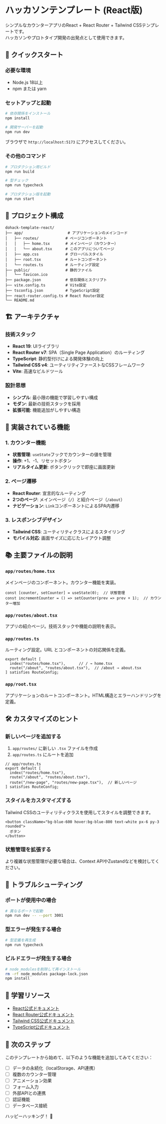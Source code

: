 # ハッカソンテンプレート (React版)

シンプルなカウンターアプリのReact + React Router + Tailwind CSSテンプレートです。  
ハッカソンやプロトタイプ開発の出発点として使用できます。

## 🚀 クイックスタート

### 必要な環境

- Node.js 18以上
- npm または yarn

### セットアップと起動

```bash
# 依存関係をインストール
npm install

# 開発サーバーを起動
npm run dev
```

ブラウザで `http://localhost:5173` にアクセスしてください。

### その他のコマンド

```bash
# プロダクション用ビルド
npm run build

# 型チェック
npm run typecheck

# プロダクション版を起動
npm run start
```

## 📁 プロジェクト構成

```
dohack-template-react/
├── app/                    # アプリケーションのメインコード
│   ├── routes/            # ページコンポーネント
│   │   ├── home.tsx       # メインページ（カウンター）
│   │   └── about.tsx      # このアプリについてページ
│   ├── app.css            # グローバルスタイル
│   ├── root.tsx           # ルートコンポーネント
│   └── routes.ts          # ルーティング設定
├── public/                # 静的ファイル
│   └── favicon.ico
├── package.json           # 依存関係とスクリプト
├── vite.config.ts         # Vite設定
├── tsconfig.json          # TypeScript設定
├── react-router.config.ts # React Router設定
└── README.md
```

## 🏗️ アーキテクチャ

### 技術スタック

- **React 19**: UIライブラリ
- **React Router v7**: SPA（Single Page Application）のルーティング
- **TypeScript**: 静的型付けによる開発体験の向上
- **Tailwind CSS v4**: ユーティリティファーストなCSSフレームワーク
- **Vite**: 高速なビルドツール

### 設計思想

- **シンプル**: 最小限の機能で学習しやすい構成
- **モダン**: 最新の技術スタックを採用
- **拡張可能**: 機能追加がしやすい構造

## 🎯 実装されている機能

### 1. カウンター機能
- **状態管理**: `useState`フックでカウンターの値を管理
- **操作**: +1、-1、リセットボタン
- **リアルタイム更新**: ボタンクリックで即座に画面更新

### 2. ページ遷移
- **React Router**: 宣言的なルーティング
- **2つのページ**: メインページ（`/`）と紹介ページ（`/about`）
- **ナビゲーション**: `Link`コンポーネントによるSPA内遷移

### 3. レスポンシブデザイン
- **Tailwind CSS**: ユーティリティクラスによるスタイリング
- **モバイル対応**: 画面サイズに応じたレイアウト調整

## 📚 主要ファイルの説明

### `app/routes/home.tsx`
メインページのコンポーネント。カウンター機能を実装。

```tsx
const [counter, setCounter] = useState(0);  // 状態管理
const incrementCounter = () => setCounter(prev => prev + 1);  // カウンター増加
```

### `app/routes/about.tsx`
アプリの紹介ページ。技術スタックや機能の説明を表示。

### `app/routes.ts`
ルーティング設定。URL とコンポーネントの対応関係を定義。

```tsx
export default [
  index("routes/home.tsx"),      // / → home.tsx
  route("/about", "routes/about.tsx"),  // /about → about.tsx
] satisfies RouteConfig;
```

### `app/root.tsx`
アプリケーションのルートコンポーネント。HTML構造とエラーハンドリングを定義。

## 🛠️ カスタマイズのヒント

### 新しいページを追加する

1. `app/routes/` に新しい `.tsx` ファイルを作成
2. `app/routes.ts` にルートを追加

```tsx
// app/routes.ts
export default [
  index("routes/home.tsx"),
  route("/about", "routes/about.tsx"),
  route("/new-page", "routes/new-page.tsx"),  // 新しいページ
] satisfies RouteConfig;
```

### スタイルをカスタマイズする

Tailwind CSSのユーティリティクラスを使用してスタイルを調整できます。

```tsx
<button className="bg-blue-600 hover:bg-blue-800 text-white px-6 py-3 rounded">
  ボタン
</button>
```

### 状態管理を拡張する

より複雑な状態管理が必要な場合は、Context APIやZustandなどを検討してください。

## 🐛 トラブルシューティング

### ポートが使用中の場合
```bash
# 異なるポートで起動
npm run dev -- --port 3001
```

### 型エラーが発生する場合
```bash
# 型定義を再生成
npm run typecheck
```

### ビルドエラーが発生する場合
```bash
# node_modulesを削除して再インストール
rm -rf node_modules package-lock.json
npm install
```

## 📖 学習リソース

- [React公式ドキュメント](https://react.dev/)
- [React Router公式ドキュメント](https://reactrouter.com/)
- [Tailwind CSS公式ドキュメント](https://tailwindcss.com/)
- [TypeScript公式ドキュメント](https://www.typescriptlang.org/)

## 🎨 次のステップ

このテンプレートから始めて、以下のような機能を追加してみてください：

- [ ] データの永続化（localStorage、API連携）
- [ ] 複数のカウンター管理
- [ ] アニメーション効果
- [ ] フォーム入力
- [ ] 外部APIとの連携
- [ ] 認証機能
- [ ] データベース接続

ハッピーハッキング！ 🚀